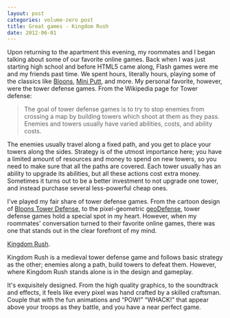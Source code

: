 ```yaml
---
layout: post
categories: volume-zero post
title: Great games - Kingdom Rush
date: 2012-06-01
---
```


Upon returning to the apartment this evening, my roommates and I began talking about some of our favorite online games. Back when I was just starting high school and before HTML5 came along, Flash games were me and my friends past time. We spent hours, literally hours, playing some of the classics like [Bloons](http://dregerkq.wordpress.com/2012/06/01/kingdom-rush/ninjakiwi.com/Games/Bloons-Games/Bloons.html), [Mini Putt](http://www.addictinggames.com/sports-games/miniputt.jsp), and more. My personal favorite, however, were the tower defense games. From the Wikipedia page for Tower defense:

> The goal of tower defense games is to try to stop enemies from crossing a map by building towers which shoot at them as they pass. Enemies and towers usually have varied abilities, costs, and ability costs.

The enemies usually travel along a fixed path, and you get to place your towers along the sides. Strategy is of the utmost importance here; you have a limited amount of resources and money to spend on new towers, so you need to make sure that all the paths are covered. Each tower usually has an ability to upgrade its abilities, but all these actions cost extra money. Sometimes it turns out to be a better investment to not upgrade one tower, and instead purchase several less-powerful cheap ones.

I've played my fair share of tower defense games. From the cartoon design of [Bloons Tower Defense](http://ninjakiwi.com/Games/Tower-Defense/Bloons-Tower-Defense.html), to the pixel-geometric [geoDefense](http://criticalthoughtgames.com/geodefense), tower defense games hold a special spot in my heart. However, when my roommates' conversation turned to their favorite online games, there was one that stands out in the clear forefront of my mind.

[Kingdom Rush](http://www.kingdomrush.com/).

Kingdom Rush is a medieval tower defense game and follows basic strategy as the other; enemies along a path, build towers to defeat them. However, where Kingdom Rush stands alone is in the design and gameplay.

It's exquisitely designed. From the high quality graphics, to the soundtrack and effects, it feels like every pixel was hand crafted by a skilled craftsman. Couple that with the fun animations and “POW!” “WHACK!” that appear above your troops as they battle, and you have a near perfect game.